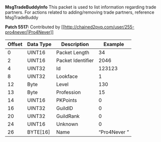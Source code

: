 **MsgTradeBuddyInfo** This packet is used to list information regarding trade partners. For actions related to adding/removing trade partners, reference MsgTradeBuddy

**Patch 5517:** Contributed by [[http://chained2pvp.com/user/255-pro4never/|Pro4Never]]

| Offset | Data Type | Description | Example |
|---|---|---|---|
| 0 | UINT16 | Packet Length | 34 |
| 2 | UINT16 | Packet Identifier | 2046|
| 4 | UINT32 | Id | 123123 |
| 8 | UINT32 | Lookface | 1 |
| 12 | Byte| Level | 130 |
| 13 | Byte| Profession| 15 |
| 14 | UINT16 | PKPoints| 0 |
| 16 | UINT32  | GuildID| 0 |
| 20 | UINT32  | GuildRank| 0 |
| 24 | UINT16 | Unknown | 0 |
| 26 | BYTE[16] | Name | “Pro4Never ” |
